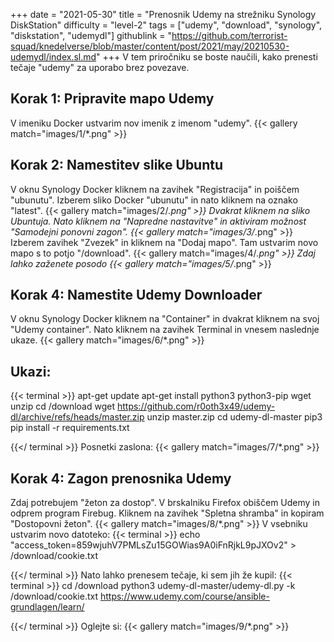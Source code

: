+++
date = "2021-05-30"
title = "Prenosnik Udemy na strežniku Synology DiskStation"
difficulty = "level-2"
tags = ["udemy", "download", "synology", "diskstation", "udemydl"]
githublink = "https://github.com/terrorist-squad/knedelverse/blob/master/content/post/2021/may/20210530-udemydl/index.sl.md"
+++
V tem priročniku se boste naučili, kako prenesti tečaje "udemy" za uporabo brez povezave.
## Korak 1: Pripravite mapo Udemy
V imeniku Docker ustvarim nov imenik z imenom "udemy".
{{< gallery match="images/1/*.png" >}}

## Korak 2: Namestitev slike Ubuntu
V oknu Synology Docker kliknem na zavihek "Registracija" in poiščem "ubunutu". Izberem sliko Docker "ubunutu" in nato kliknem na oznako "latest".
{{< gallery match="images/2/*.png" >}}
Dvakrat kliknem na sliko Ubuntuja. Nato kliknem na "Napredne nastavitve" in aktiviram možnost "Samodejni ponovni zagon".
{{< gallery match="images/3/*.png" >}}
Izberem zavihek "Zvezek" in kliknem na "Dodaj mapo". Tam ustvarim novo mapo s to potjo "/download".
{{< gallery match="images/4/*.png" >}}
Zdaj lahko zaženete posodo
{{< gallery match="images/5/*.png" >}}

## Korak 4: Namestite Udemy Downloader
V oknu Synology Docker kliknem na "Container" in dvakrat kliknem na svoj "Udemy container". Nato kliknem na zavihek Terminal in vnesem naslednje ukaze.
{{< gallery match="images/6/*.png" >}}

##  Ukazi:

{{< terminal >}}
apt-get update
apt-get install python3 python3-pip wget unzip
cd /download
wget https://github.com/r0oth3x49/udemy-dl/archive/refs/heads/master.zip
unzip master.zip
cd udemy-dl-master
pip3 pip install -r requirements.txt

{{</ terminal >}}
Posnetki zaslona:
{{< gallery match="images/7/*.png" >}}

## Korak 4: Zagon prenosnika Udemy
Zdaj potrebujem "žeton za dostop". V brskalniku Firefox obiščem Udemy in odprem program Firebug. Kliknem na zavihek "Spletna shramba" in kopiram "Dostopovni žeton".
{{< gallery match="images/8/*.png" >}}
V vsebniku ustvarim novo datoteko:
{{< terminal >}}
echo "access_token=859wjuhV7PMLsZu15GOWias9A0iFnRjkL9pJXOv2" > /download/cookie.txt

{{</ terminal >}}
Nato lahko prenesem tečaje, ki sem jih že kupil:
{{< terminal >}}
cd /download
python3 udemy-dl-master/udemy-dl.py -k /download/cookie.txt https://www.udemy.com/course/ansible-grundlagen/learn/

{{</ terminal >}}
Oglejte si:
{{< gallery match="images/9/*.png" >}}
